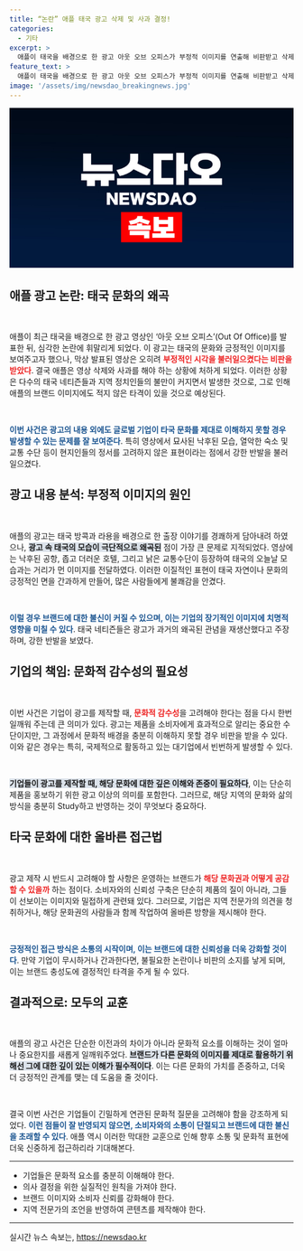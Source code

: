 ```yaml
---
title: “논란” 애플 태국 광고 삭제 및 사과 결정!
categories:
  - 기타
excerpt: >
  애플이 태국을 배경으로 한 광고 아웃 오브 오피스가 부정적 이미지를 연출해 비판받고 삭제됐다. 태국의 낙후된 모습과 불쾌한 묘사로 현지 네티즌과 정치권의 반발을 샀다. 애플은 사과하며 악의는 없었다고 밝혔지만, 논란은 이어질 전망이다.
feature_text: >
  애플이 태국을 배경으로 한 광고 아웃 오브 오피스가 부정적 이미지를 연출해 비판받고 삭제됐다. 태국의 낙후된 모습과 불쾌한 묘사로 현지 네티즌과 정치권의 반발을 샀다. 애플은 사과하며 악의는 없었다고 밝혔지만, 논란은 이어질 전망이다.
image: '/assets/img/newsdao_breakingnews.jpg'
---
```


<p><img src="/assets/img/newsdao_breakingnews.jpg" alt="ontimetimes 속보" /></p>

<h2 data-ke-size="size26">애플 광고 논란: 태국 문화의 왜곡</h2>

<p data-ke-size="size16">&nbsp;</p>

<p>애플이 최근 태국을 배경으로 한 광고 영상인 ‘아웃 오브 오피스’(Out Of Office)를 발표한 뒤, 심각한 논란에 휘말리게 되었다. 이 광고는 태국의 문화와 긍정적인 이미지를 보여주고자 했으나, 막상 발표된 영상은 오히려 <b><span style="color: #ee2323;">부정적인 시각을 불러일으켰다는 비판을 받았다</span></b>. 결국 애플은 영상 삭제와 사과를 해야 하는 상황에 처하게 되었다. 이러한 상황은 다수의 태국 네티즌들과 지역 정치인들의 불만이 커지면서 발생한 것으로, 그로 인해 애플의 브랜드 이미지에도 적지 않은 타격이 있을 것으로 예상된다.</p>

<p data-ke-size="size16">&nbsp;</p>

<p><b><span style="color: #1a5490;">이번 사건은 광고의 내용 외에도 글로벌 기업이 타국 문화를 제대로 이해하지 못할 경우 발생할 수 있는 문제를 잘 보여준다</span></b>. 특히 영상에서 묘사된 낙후된 모습, 열악한 숙소 및 교통 수단 등이 현지인들의 정서를 고려하지 않은 표현이라는 점에서 강한 반발을 불러일으켰다.</p>

<h2 data-ke-size="size26">광고 내용 분석: 부정적 이미지의 원인</h2>

<p data-ke-size="size16">&nbsp;</p>

<p>애플의 광고는 태국 방콕과 라용을 배경으로 한 출장 이야기를 경쾌하게 담아내려 하였으나, <b><span style="background-color: #21538527;">광고 속 태국의 모습이 극단적으로 왜곡된</span></b> 점이 가장 큰 문제로 지적되었다. 영상에는 낙후된 공항, 좁고 더러운 호텔, 그리고 낡은 교통수단이 등장하여 태국의 오늘날 모습과는 거리가 먼 이미지를 전달하였다. 이러한 이질적인 표현이 태국 자연이나 문화의 긍정적인 면을 간과하게 만들어, 많은 사람들에게 불쾌감을 안겼다.</p>

<p data-ke-size="size16">&nbsp;</p>

<p><b><span style="color: #1a5490;">이럴 경우 브랜드에 대한 불신이 커질 수 있으며, 이는 기업의 장기적인 이미지에 치명적 영향을 미칠 수 있다</span></b>. 태국 네티즌들은 광고가 과거의 왜곡된 관념을 재생산했다고 주장하며, 강한 반발을 보였다.</p>

<h2 data-ke-size="size26">기업의 책임: 문화적 감수성의 필요성</h2>

<p data-ke-size="size16">&nbsp;</p>

<p>이번 사건은 기업이 광고를 제작할 때, <b><span style="color: #ee2323;">문화적 감수성</span></b>을 고려해야 한다는 점을 다시 한번 일깨워 주는데 큰 의미가 있다. 광고는 제품을 소비자에게 효과적으로 알리는 중요한 수단이지만, 그 과정에서 문화적 배경을 충분히 이해하지 못할 경우 비판을 받을 수 있다. 이와 같은 경우는 특히, 국제적으로 활동하고 있는 대기업에서 빈번하게 발생할 수 있다.</p>

<p data-ke-size="size16">&nbsp;</p>

<p><b><span style="background-color: #21538527;">기업들이 광고를 제작할 때, 해당 문화에 대한 깊은 이해와 존중이 필요하다</span></b>, 이는 단순히 제품을 홍보하기 위한 광고 이상의 의미를 포함한다. 그러므로, 해당 지역의 문화와 삶의 방식을 충분히 Study하고 반영하는 것이 무엇보다 중요하다.</p>

<h2 data-ke-size="size26">타국 문화에 대한 올바른 접근법</h2>

<p data-ke-size="size16">&nbsp;</p>

<p>광고 제작 시 반드시 고려해야 할 사항은 운영하는 브랜드가 <b><span style="color: #ee2323;">해당 문화권과 어떻게 공감할 수 있을까</span></b> 하는 점이다. 소비자와의 신뢰성 구축은 단순히 제품의 질이 아니라, 그들이 선보이는 이미지와 밀접하게 관련돼 있다. 그러므로, 기업은 지역 전문가의 의견을 청취하거나, 해당 문화권의 사람들과 함께 작업하여 올바른 방향을 제시해야 한다.</p>

<p data-ke-size="size16">&nbsp;</p>

<p><b><span style="color: #1a5490;">긍정적인 접근 방식은 소통의 시작이며, 이는 브랜드에 대한 신뢰성을 더욱 강화할 것이다</span></b>. 만약 기업이 무시하거나 간과한다면, 불필요한 논란이나 비판의 소지를 낳게 되며, 이는 브랜드 충성도에 결정적인 타격을 주게 될 수 있다.</p>

<h2 data-ke-size="size26">결과적으로: 모두의 교훈</h2>

<p data-ke-size="size16">&nbsp;</p>

<p>애플의 광고 사건은 단순한 이전과의 차이가 아니라 문화적 요소를 이해하는 것이 얼마나 중요한지를 새롭게 일깨워주었다. <b><span style="background-color: #21538527;">브랜드가 다른 문화의 이미지를 제대로 활용하기 위해선 그에 대한 깊이 있는 이해가 필수적이다</span></b>. 이는 다른 문화의 가치를 존중하고, 더욱 더 긍정적인 관계를 맺는 데 도움을 줄 것이다.</p>

<p data-ke-size="size16">&nbsp;</p>

<p>결국 이번 사건은 기업들이 긴밀하게 연관된 문화적 질문을 고려해야 함을 강조하게 되었다. <b><span style="color: #1a5490;">이런 점들이 잘 반영되지 않으면, 소비자와의 소통이 단절되고 브랜드에 대한 불신을 초래할 수 있다</span></b>. 애플 역시 이러한 막대한 교훈으로 인해 향후 소통 및 문화적 표현에 더욱 신중하게 접근하리라 기대해본다. </p>

<hr>

<ul>
<li>기업들은 문화적 요소를 충분히 이해해야 한다.</li>
<li>의사 결정을 위한 실질적인 원칙을 가져야 한다.</li>
<li>브랜드 이미지와 소비자 신뢰를 강화해야 한다.</li>
<li>지역 전문가의 조언을 반영하여 콘텐츠를 제작해야 한다.</li>
</ul>

<hr>
실시간 뉴스 속보는, <a href="https://newsdao.kr" rel="dofollow">https://newsdao.kr</a>


